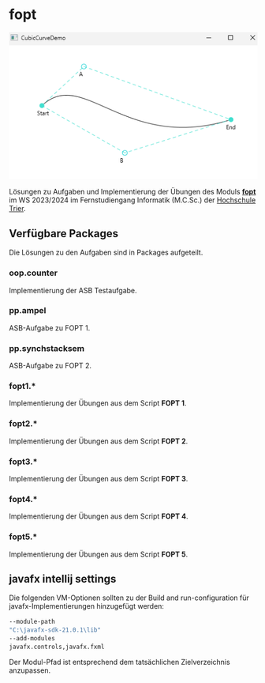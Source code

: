 # fopt

![](img.png)

Lösungen zu Aufgaben und Implementierung der Übungen des Moduls [**fopt**](https://www.hochschule-trier.de/informatik/fernstudium/module/a-h/fopt) im WS 2023/2024 im Fernstudiengang Informatik (M.C.Sc.) der [Hochschule Trier](https://www.hochschule-trier.de/).


## Verfügbare Packages
Die Lösungen zu den Aufgaben sind in Packages aufgeteilt.

### oop.counter
Implementierung der ASB Testaufgabe.

### pp.ampel
ASB-Aufgabe zu FOPT 1.

### pp.synchstacksem
ASB-Aufgabe zu FOPT 2.

### fopt1.*
Implementierung der Übungen aus dem Script **FOPT 1**.


### fopt2.*
Implementierung der Übungen aus dem Script **FOPT 2**.


### fopt3.*

Implementierung der Übungen aus dem Script **FOPT 3**.

### fopt4.*

Implementierung der Übungen aus dem Script **FOPT 4**.

### fopt5.*

Implementierung der Übungen aus dem Script **FOPT 5**.

## javafx intellij settings

Die folgenden VM-Optionen sollten zu der Build and run-configuration für javafx-Implementierungen hinzugefügt werden:

``` bash
--module-path
"C:\javafx-sdk-21.0.1\lib"
--add-modules
javafx.controls,javafx.fxml
```

Der Modul-Pfad ist entsprechend dem tatsächlichen Zielverzeichnis anzupassen.

